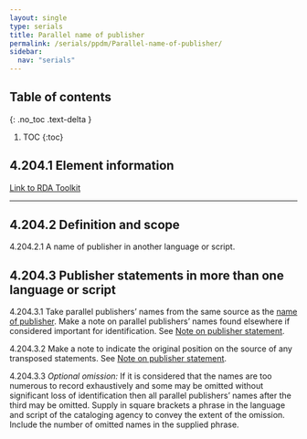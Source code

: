 ```yaml
---
layout: single
type: serials
title: Parallel name of publisher
permalink: /serials/ppdm/Parallel-name-of-publisher/
sidebar:
  nav: "serials"
---
```



## Table of contents
{: .no_toc .text-delta }

1. TOC
{:toc}

## 4.204.1 Element information

[Link to RDA Toolkit](https://beta.rdatoolkit.org/Content/Index?externalId=en-US_ala-5d433872-8c86-3bd2-8b6c-16f43bda686c)

---

## 4.204.2 Definition and scope

<a name="4.204.2.1">4.204.2.1</a> A name of publisher in another language or script.

## 4.204.3 Publisher statements in more than one language or script

<a name="4.204.3.1">4.204.3.1</a> Take parallel publishers’ names from the same source as the [name of publisher](.../serials/PPDM/Name-of-publisher). Make a note on parallel publishers’ names found elsewhere if considered important for identification. See [Note on publisher statement](.../serials/PPDM/Note-on-publisher-statement).

<a name="4.204.3.2">4.204.3.2</a> Make a note to indicate the original position on the source of any transposed statements. See [Note on publisher statement](.../serials/PPDM/Note-on-publisher-statement). 

<a name="4.204.3.3">4.204.3.3</a> *Optional omission:* If it is considered that the names are too numerous to record exhaustively and some may be omitted without significant loss of identification then all parallel publishers’ names after the third may be omitted. Supply in square brackets a phrase in the language and script of the cataloging agency to convey the extent of the omission. Include the number of omitted names in the supplied phrase.
